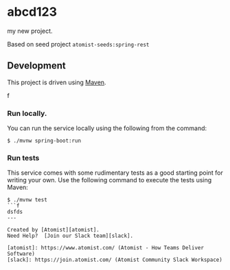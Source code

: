 # abcd123
my new project.

Based on seed project `atomist-seeds:spring-rest`

## Development

This project is driven using [Maven][mvn].

[mvn]: https://maven.apache.org/ (Maven)
f
### Run locally.

You can run the service locally using the following from the command:

```
$ ./mvnw spring-boot:run
```

### Run tests

This service comes with some rudimentary tests as a good starting
point for writing your own.  Use the following command to execute the
tests using Maven:

```
$ ./mvnw test
```f
dsfds
---

Created by [Atomist][atomist].
Need Help?  [Join our Slack team][slack].

[atomist]: https://www.atomist.com/ (Atomist - How Teams Deliver Software)
[slack]: https://join.atomist.com/ (Atomist Community Slack Workspace)
